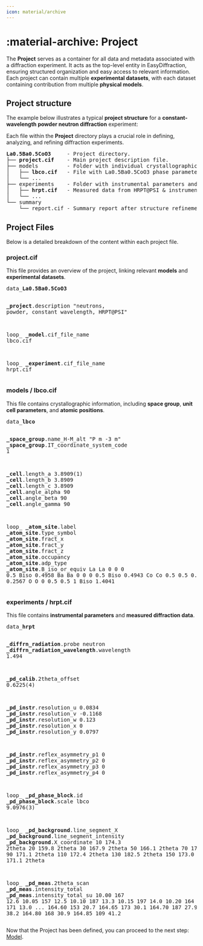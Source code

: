 ```yaml
---
icon: material/archive
---
```


# :material-archive: Project

The **Project** serves as a container for all data and metadata associated with
a diffraction experiment. It acts as the top-level entity in EasyDiffraction,
ensuring structured organization and easy access to relevant information. Each
project can contain multiple **experimental datasets**, with each dataset
containing contribution from multiple **physical models**.

## Project structure

The example below illustrates a typical **project structure** for a
**constant-wavelength powder neutron diffraction** experiment:

Each file within the **Project** directory plays a crucial role in defining,
analyzing, and refining diffraction experiments.

<!-- prettier-ignore-start -->

<div class="cif">
<pre>
<span class="red"><b>La0.5Ba0.5CoO3</b></span>     - Project directory.
├── <span class="orange"><b>project.cif</b></span>    - Main project description file.
├── models         - Folder with individual crystallographic phases.
│   ├── <span class="orange"><b>lbco.cif</b></span>   - File with La0.5Ba0.5CoO3 phase parameters.
│   └── ...
├── experiments    - Folder with instrumental parameters and measured data.
│   ├── <span class="orange"><b>hrpt.cif</b></span>   - Measured data from HRPT@PSI & instrumental parameters.
│   └── ...
└── summary
    └── report.cif - Summary report after structure refinement.
</pre>
</div>

<!-- prettier-ignore-end -->

## Project Files

Below is a detailed breakdown of the content within each project file.

### <span class="orange">project.cif</span>

This file provides an overview of the project, linking relevant **models** and
**experimental datasets**.

<!-- prettier-ignore-start -->

<div class="cif">
<pre>
data_<span class="red"><b>La0.5Ba0.5CoO3</b></span>

<span class="blue"><b>_project</b>.description</span> "neutrons, powder, constant wavelength, HRPT@PSI"

loop_
<span class="green"><b>_model</b>.cif_file_name</span>
lbco.cif

loop_
<span class="green"><b>_experiment</b>.cif_file_name</span>
hrpt.cif
</pre>
</div>

<!-- prettier-ignore-end -->

### models / <span class="orange">lbco.cif</span>

This file contains crystallographic information, including **space group**,
**unit cell parameters**, and **atomic positions**.

<!-- prettier-ignore-start -->

<div class="cif">
<pre>
data_<span class="red"><b>lbco</b></span>

<span class="blue"><b>_space_group</b>.name_H-M_alt</span>              "P m -3 m"
<span class="blue"><b>_space_group</b>.IT_coordinate_system_code</span> 1

<span class="blue"><b>_cell</b>.length_a</span>      3.8909(1)
<span class="blue"><b>_cell</b>.length_b</span>      3.8909
<span class="blue"><b>_cell</b>.length_c</span>      3.8909
<span class="blue"><b>_cell</b>.angle_alpha</span>  90
<span class="blue"><b>_cell</b>.angle_beta</span>   90
<span class="blue"><b>_cell</b>.angle_gamma</span>  90

loop_
<span class="green"><b>_atom_site</b>.label</span>
<span class="green"><b>_atom_site</b>.type_symbol</span>
<span class="green"><b>_atom_site</b>.fract_x</span>
<span class="green"><b>_atom_site</b>.fract_y</span>
<span class="green"><b>_atom_site</b>.fract_z</span>
<span class="green"><b>_atom_site</b>.occupancy</span>
<span class="green"><b>_atom_site</b>.adp_type</span>
<span class="green"><b>_atom_site</b>.B_iso_or_equiv</span>
La La   0   0   0     0.5  Biso 0.4958
Ba Ba   0   0   0     0.5  Biso 0.4943
Co Co   0.5 0.5 0.5   1    Biso 0.2567
O  O    0   0.5 0.5   1    Biso 1.4041
</pre>
</div>

<!-- prettier-ignore-end -->

### experiments / <span class="orange">hrpt.cif</span>

This file contains **instrumental parameters** and **measured diffraction
data**.

<!-- prettier-ignore-start -->

<div class="cif">
<pre>
data_<span class="red"><b>hrpt</b></span>

<span class="blue"><b>_diffrn_radiation</b>.probe</span>                 neutron
<span class="blue"><b>_diffrn_radiation_wavelength</b>.wavelength</span> 1.494

<span class="blue"><b>_pd_calib</b>.2theta_offset</span> 0.6225(4)

<span class="blue"><b>_pd_instr</b>.resolution_u</span>  0.0834
<span class="blue"><b>_pd_instr</b>.resolution_v</span> -0.1168
<span class="blue"><b>_pd_instr</b>.resolution_w</span>  0.123
<span class="blue"><b>_pd_instr</b>.resolution_x</span>  0
<span class="blue"><b>_pd_instr</b>.resolution_y</span>  0.0797

<span class="blue"><b>_pd_instr</b>.reflex_asymmetry_p1</span> 0
<span class="blue"><b>_pd_instr</b>.reflex_asymmetry_p2</span> 0
<span class="blue"><b>_pd_instr</b>.reflex_asymmetry_p3</span> 0
<span class="blue"><b>_pd_instr</b>.reflex_asymmetry_p4</span> 0

loop_
<span class="green"><b>_pd_phase_block</b>.id</span>
<span class="green"><b>_pd_phase_block</b>.scale</span>
lbco 9.0976(3)

loop_
<span class="green"><b>_pd_background</b>.line_segment_X</span>
<span class="green"><b>_pd_background</b>.line_segment_intensity</span>
<span class="green"><b>_pd_background</b>.X_coordinate</span>
 10  174.3  2theta
 20  159.8  2theta
 30  167.9  2theta
 50  166.1  2theta
 70  172.3  2theta
 90  171.1  2theta
110  172.4  2theta
130  182.5  2theta
150  173.0  2theta
165  171.1  2theta

loop_
<span class="green"><b>_pd_meas</b>.2theta_scan</span>
<span class="green"><b>_pd_meas</b>.intensity_total</span>
<span class="green"><b>_pd_meas</b>.intensity_total_su</span>
 10.00  167  12.6
 10.05  157  12.5
 10.10  187  13.3
 10.15  197  14.0
 10.20  164  12.5
 10.25  171  13.0
...
164.60  153  20.7
164.65  173  30.1
164.70  187  27.9
164.75  175  38.2
164.80  168  30.9
164.85  109  41.2
</pre>
</div>

<!-- prettier-ignore-end -->

Now that the Project has been defined, you can proceed to the next step:
[Model](model.md).
